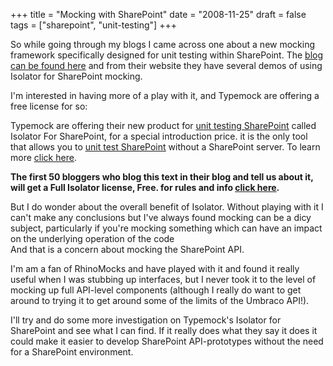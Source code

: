 +++
title = "Mocking with SharePoint"
date = "2008-11-25"
draft = false
tags = ["sharepoint", "unit-testing"]
+++

<p>
So while going through my blogs I came across one about a new mocking framework specifically designed for unit testing within SharePoint. The <a href="https://web.archive.org/web/20081207070804/http://blog.typemock.com/2008/11/newisolatorforsharepointtoolforunittest.html" target="_blank">blog can be found here</a>&nbsp;and from their website they have several demos of using Isolator for SharePoint mocking. 
</p>
<p>
I'm interested in having more of a play with it, and Typemock are offering a free license for so: 
</p>
Typemock are offering their new product for <a href="https://web.archive.org/web/20081207070804/http://www.typemock.com/sharepointpage.php?utm_source=sp_bb&amp;utm_medium=blog_4sp&amp;utm_campaign=sp_bb"><u>unit testing SharePoint</u></a> called Isolator For SharePoint, for a special introduction price. it is the only tool that allows you to <a href="https://web.archive.org/web/20081207070804/http://blog.typemock.com/2008/11/newisolatorforsharepointtoolforunittest.html?utm_source=typeblog&amp;utm_medium=sp_bb&amp;utm_campaign=typeblog"><u>unit test SharePoint</u></a> without a SharePoint server. To learn more <a href="https://web.archive.org/web/20081207070804/http://www.typemock.com/sharepointpage.php?utm_source=sp_bb&amp;utm_medium=blog_4sp&amp;utm_campaign=sp_bb"><u>click here</u></a>.<strong> 
<p>
The first 50 bloggers who blog this text in their blog and tell us about it, will get a Full Isolator license, Free. for rules and info <a href="https://web.archive.org/web/20081207070804/http://blog.typemock.com/2008/11/newisolatorforsharepointtoolforunittest.html"><u>click here</u></a>. 
</p>
</strong>
<p>
But I do wonder about the overall benefit of Isolator. Without playing with it I can't make any conclusions but I've always found mocking can be a dicy subject, particularly if you're mocking something which can have an impact on the underlying operation of the code<br>
And that is a concern about mocking the SharePoint API. 
</p>
<p>
I'm am a fan of RhinoMocks and have played with it and found it really useful when I was stubbing up interfaces, but I never took it to the level of mocking up full API-level components (although I really do want to get around to trying it to get around some of the limits of the Umbraco API!). 
</p>
<p>
I'll try and do some more investigation on Typemock's Isolator for SharePoint and see what I can find. If it really does what they say it does it could make it easier to develop SharePoint API-prototypes without the need for a SharePoint environment. 
</p>
<p>
&nbsp;
</p>